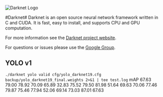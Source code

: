 ![Darknet Logo](http://pjreddie.com/media/files/darknet-black-small.png)

#Darknet#
Darknet is an open source neural network framework written in C and CUDA. It is fast, easy to install, and supports CPU and GPU computation.

For more information see the [Darknet project website](http://pjreddie.com/darknet).

For questions or issues please use the [Google Group](https://groups.google.com/forum/#!forum/darknet).

## YOLO v1

`./darknet yolo valid cfg/yolo_darknet19.cfg backup/yolo_darknet19_final.weights 2>&1 | tee test.log`
mAP 67.63
79.00 78.92 70.09 65.89 32.83 75.52 79.50 81.98 51.64 69.63 70.06 77.46 79.87 75.46 77.94 52.06 69.14 73.03 87.01 67.63
